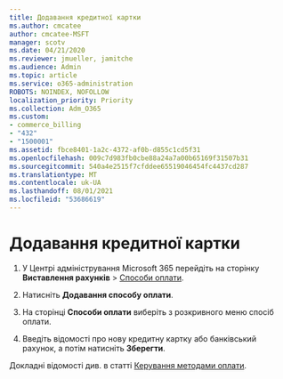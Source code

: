 ```yaml
---
title: Додавання кредитної картки
ms.author: cmcatee
author: cmcatee-MSFT
manager: scotv
ms.date: 04/21/2020
ms.reviewer: jmueller, jamitche
ms.audience: Admin
ms.topic: article
ms.service: o365-administration
ROBOTS: NOINDEX, NOFOLLOW
localization_priority: Priority
ms.collection: Adm_O365
ms.custom:
- commerce_billing
- "432"
- "1500001"
ms.assetid: fbce8401-1a2c-4372-af0b-d855c1cd5f31
ms.openlocfilehash: 009c7d983fb0cbe88a24a7a00b65169f31507b31
ms.sourcegitcommit: 540a4e2515f7cfddee65519046454fc4437cd287
ms.translationtype: MT
ms.contentlocale: uk-UA
ms.lasthandoff: 08/01/2021
ms.locfileid: "53686619"
---
```

# <a name="how-do-i-add-a-credit-card"></a>Додавання кредитної картки

1. У Центрі адміністрування Microsoft 365 перейдіть на сторінку **Виставлення рахунків** \> [Способи оплати](https://go.microsoft.com/fwlink/p/?linkid=2018806).

2. Натисніть **Додавання способу оплати**.

3. На сторінці **Способи оплати** виберіть з розкривного меню спосіб оплати.

4. Введіть відомості про нову кредитну картку або банківський рахунок, а потім натисніть **Зберегти**.

Докладні відомості див. в статті [Керування методами оплати](/microsoft-365/commerce/billing-and-payments/manage-payment-methods).
